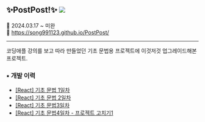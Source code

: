 ## ✨PostPost!✨ <img src="https://img.shields.io/badge/react-20232A?style=flat&logo=React&logoColor=61DAFB"/> 
📅 2024.03.17 ~ 미완 <br>
📎 https://song991123.github.io/PostPost/
<hr>
코딩애플 강의를 보고 따라 만들었던 기초 문법용 프로젝트에 이것저것 업그레이드해본 프로젝트.

### ▪ 개발 이력

* [[React] 기초 문법 1일차](https://www.notion.so/React-1-afbe22adf9e54c5dab78d98e4f3a1654?pvs=21) 
* [[React] 기초 문법 2일차](https://www.notion.so/React-2-b3c6af823a4b41a29b6fe6e72c4f7e02?pvs=21)
* [[React] 기초 문법3일차](https://www.notion.so/React-3-bbb75b6b729f4df4b1e114443dd47d9f?pvs=21) 
* [[React] 기초 문법4일차 - 프로젝트 고치기1](https://www.notion.so/React-4-1-267861b377344b60b2630e72b091b5f6?pvs=21)
